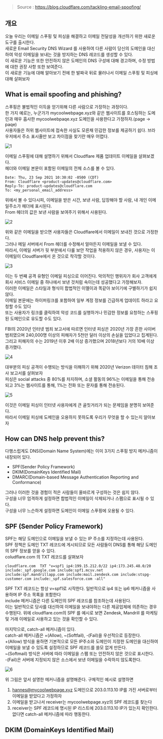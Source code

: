 
> Source : https://blog.cloudflare.com/tackling-email-spoofing/

## 개요

오늘 우리는 이메일 스푸핑 및 피싱을 해결하고 이메일 전달성을 개선하기 위한 새로운 도구를 출시한다.  
새로운 Email Security DNS Wizard 를 사용하여 다른 사람이 당신의 도메인을 대신하여 악성 이메일을 보내는 것을 방지하는 DNS 레코드를 생성할 수 있다.  
이 새로운 기능은 또한 안전하지 않은 도메인의 DNS 구성에 대해 경고하며, 수정 방법에 대한 권장 사항 또한 보여준다.  
이 새로운 기능에 대해 알아보기 전에 한 발짜국 뒤로 물러나서 이메일 스푸핑 및 피싱에 대해 살펴보자

## What is email spoofing and phishing?

스푸핑은 불법적인 이득을 얻기위해 다른 사람으로 가장하는 과정이다.  
한 가지 예로는, 누군가가 mycoolwebpage.xyz와 같은 웹사이트를 호스팅하는 도메인과 매우 흡사한 mycoolwebpaqe.xyz 도메인을 사용한다고 가정하자.(page -> paqe)  
사용자들은 허위 웹사이트에 접속한 사실도 모른채 민감한 정보를 제공하기 쉽다. 브라우저에서 주소 표시줄만 보고 차이점을 찾기란 매우 어렵다.  

![1](https://blog.cloudflare.com/content/images/2021/09/Screen-Shot-2021-09-25-at-10.05.21-AM.png)

이메일 스푸핑에 대해 설명하기 위해서 Cloudflare 제품 업데이트 이메일을 살펴보겠다.  
헤더와 이메일 본문이 포함된 이메일의 전체 소스를 볼 수 있다.  

```aidl
Date: Thu, 23 Sep 2021 10:30:02 -0500 (CDT)
From: Cloudflare <product-updates@cloudflare.com>
Reply-To: product-updates@cloudflare.com
To: <my_personal_email_address>
```
위에서 볼 수 있다시피, 이메일을 받은 시간, 보낸 사람, 답장해야 할 사람, 내 개인 이메일주소가 헤더에 표시된다.  
From 헤더의 값은 보낸 사람을 보여주기 위해서 사용된다.  

![2](https://blog.cloudflare.com/content/images/2021/09/image3-30.png)

위와 같은 이메일을 받으면 사용자들은 Cloudflare에서 이메일이 보내진 것으로 가정한다.  
그러나 메일 서버에서 From 헤더를 수정해서 얼마든지 이메일을 보낼 수 있다.  
따라서, 이메일 서버가 뒷 부분에서 다룰 보안 작업을 적용하지 않은 경우, 사용자는 이 이메일이 Cloudflare에서 온 것으로 착각할 것이다.  

![3](https://blog.cloudflare.com/content/images/2021/09/image13-4.png)

이는 두 번째 공격 유형인 이메일 피싱으로 이어진다. 
악의적인 행위자가 회사 고객에게 회사 서비스 이메일 중 하나에서 보낸 것처럼 속이는데 성공했다고 가정해보자.  
이러한 이메일은 스타일과 형식이 합법적인 이멜이과 똑같아 보이기에 구별하기가 쉽지 않다.  
이메일 본문에는 하이퍼링크를 포함하여 일부 계정 정보를 긴급하게 업데이트 하라고 요청할 수도 있다  
또는 사용자가 링크를 클릭하여 악성 코드를 실행하거나 민감한 정보를 요청하는 스푸핑된 도메인으로 유도할 수도 있다.  

FBI의 2020년 인터넷 범죄 보고서에 따르면 인터넷 피싱은 2020년 가장 흔한 사이버 범죄였으며 240,000명 이상의 피해자가 5천만 달러 이상의 손실을 입었다고 집계된다.  
그리고 피해자의 수는 2019년 이후 2배 이상 증가했으며 2018년보다 거의 10배 이상 증가했다.  

![4](https://blog.cloudflare.com/content/images/2021/09/image5-23.png)

대부분의 피싱 공격이 수행되는 방식을 이해하기 위해 2020년 Verizon 데이터 침해 조사 보고서를 살펴보자  
피싱은 social attacks 중 80%를 차지하며, 소셜 활동의 96%는 이메일을 통해 전송되고 3%는 웹사이트를 통해, 1%는 전화 또는 문자를 통해 전송된다.  

![5](https://lh6.googleusercontent.com/zJaupW_6sFUgHngoCJ6naiTt_XpKHahn5P63J9jlxpynfThhNpDb9wAREZbAkL9SSIuUfu4l_K0rnYUP-iOQZvmZinl5Kt9BNKrreXFyQ07q0YZApEAdw927zjk7C5ohTdjBe9H2=s0)

이것은 이메일 피싱이 인터넷 사용자에게 큰 골칫거리가 되는 문제임을 분명히 보여준다.  
따라서 이메일 피싱에 도메인을 오용하지 못하도록 우리가 무엇을 할 수 있는지 알아보자  

## How can DNS help prevent this?

다행스럽게도 DNS(Domain Name System)에는 이미 3가지 스푸핑 방지 메커니즘이 내장되어 있다. 
* SPF(Sender Policy Framework)
* DKIM(DomainKeys Identified Mail)
* DMARC(Domain-based Message Authentication Reporting and Conformance)

그러나 이러한 것을 경험이 적은 사람들이 올바르게 구성하는 것은 쉽지 않다.  
구성을 너무 엄격하게 설정하면 합법적인 이메일이 삭제되거나 스팸으로 표시될 수 있다.  
구성을 너무 느슨하게 설정하면 도메인이 이메일 스푸핑에 오용될 수 있다.

## SPF (Sender Policy Framework)

SPF는 해당 도메인으로 이메일을 보낼 수 있는 IP 주소를 지정하는데 사용된다.  
SPF 정책은 도메인 TXT 레코드에 게시되므로 모든 사람들이 DNS를 통해 해당 도메인의 SPF 정보를 얻을 수 있다.  
coludflare.com 의 TXT 레코드를 살펴보자

```aidl
cloudflare.com 	TXT	"v=spf1 ip4:199.15.212.0/22 ip4:173.245.48.0/20 include:_spf.google.com include:spf1.mcsv.net include:spf.mandrillapp.com include:mail.zendesk.com include:stspg-customer.com include:_spf.salesforce.com -all"
```

SPF TXT 레코드는 항상 v=spf1로 시작한다. 일반적으로 ip4 또는 ip6 메커니즘을 사용하며 IP 주소 목록을 포함한다  
include 메커니즘은 다른 도메인의 SPF 레코드를 참조하는데 사용된다.  
이는 일반적으로 당사를 대신하여 이메일을 보내야하는 다른 제공업체에 의존하는 경우 수행된다.
위에 cloudflare.com의 SPF 를 예시로 보면 Zendesk, Mandrill 를 마케팅 및 거래 이메일로 사용하고 있는 것을 확인할 수 있다.

마지막으로, catch-all 메커니즘이 있다.  
catch-all 메커니즘은 +(Allow), ~(Softfail), -(Fail)을 우선적으로 등장한다.  
+(Allow) 방식을 용하면 기본적으로 모든 IP주소와 도메인이 지정한 도메인을 대신하여 이메일을 보낼 수 있도록 설정하므로 SPF 레코드를 쓸모 없게 만든다.  
~(Softmail) 방식은 서버에 따라 이메일을 스팸 또는 안전하지 않은 것으로 표시한다.  
-(Fail)은 서버에 지정되지 않은 소스에서 보낸 이메일을 수락하지 않도록한다.  

![6](https://blog.cloudflare.com/content/images/2021/09/image12-7.png)

위 그림은 앞서 설명한 메커니즘을 설명해준다.
구체적인 예시로 설명하면
1. hannes@mycoolwebpage.xyz 도메인으로 203.0.113.10 IP를 가진 서버로부터 이메일을 받았다고 가정하자
2. 이메일을 받고나서 receiver는 mycoolwebpage.xyz의 SPF 레코드를 찾는다
3. receiver는 SPF 레코드에 명시된 IP 리스트에 203.0.113.10 IP가 있는지 확인한다. 없다면 catch-all 메커니즘에 따라 행동한다.

## DKIM (DomainKeys Identified Mail)


